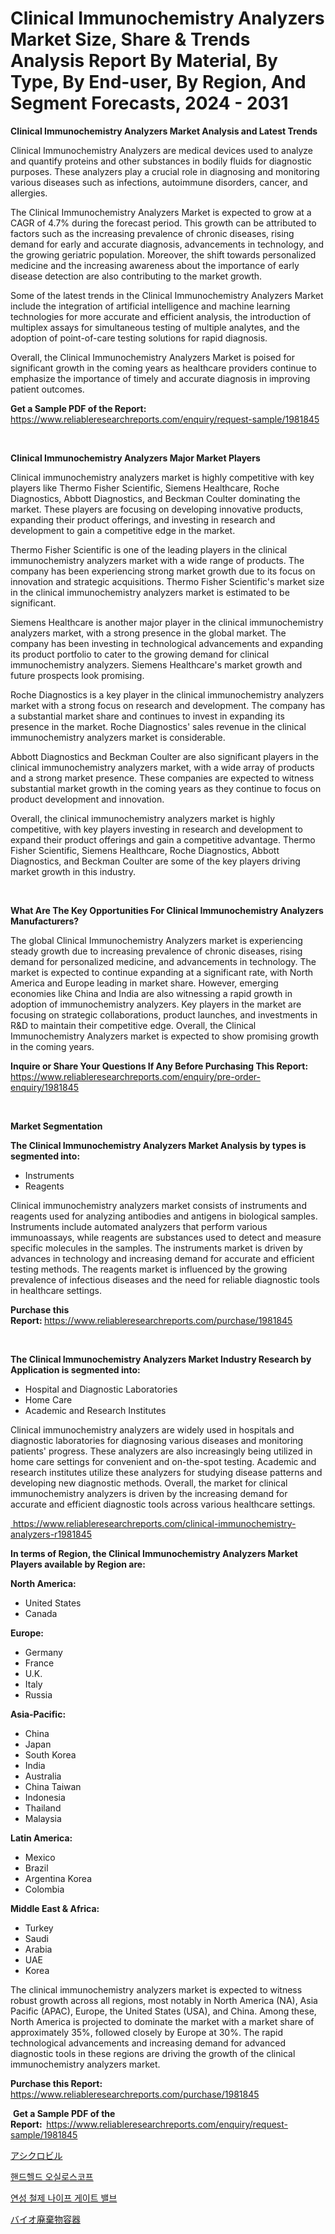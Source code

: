 <p><h1>Clinical Immunochemistry Analyzers Market Size, Share & Trends Analysis Report By Material, By Type, By End-user, By Region, And Segment Forecasts, 2024 - 2031</h1></p><p><strong>Clinical Immunochemistry Analyzers Market Analysis and Latest Trends</strong></p>
<p><p>Clinical Immunochemistry Analyzers are medical devices used to analyze and quantify proteins and other substances in bodily fluids for diagnostic purposes. These analyzers play a crucial role in diagnosing and monitoring various diseases such as infections, autoimmune disorders, cancer, and allergies.</p><p>The Clinical Immunochemistry Analyzers Market is expected to grow at a CAGR of 4.7% during the forecast period. This growth can be attributed to factors such as the increasing prevalence of chronic diseases, rising demand for early and accurate diagnosis, advancements in technology, and the growing geriatric population. Moreover, the shift towards personalized medicine and the increasing awareness about the importance of early disease detection are also contributing to the market growth.</p><p>Some of the latest trends in the Clinical Immunochemistry Analyzers Market include the integration of artificial intelligence and machine learning technologies for more accurate and efficient analysis, the introduction of multiplex assays for simultaneous testing of multiple analytes, and the adoption of point-of-care testing solutions for rapid diagnosis.</p><p>Overall, the Clinical Immunochemistry Analyzers Market is poised for significant growth in the coming years as healthcare providers continue to emphasize the importance of timely and accurate diagnosis in improving patient outcomes.</p></p>
<p><strong>Get a Sample PDF of the Report:&nbsp;</strong> <a href="https://www.reliableresearchreports.com/enquiry/request-sample/1981845">https://www.reliableresearchreports.com/enquiry/request-sample/1981845</a></p>
<p>&nbsp;</p>
<p><strong>Clinical Immunochemistry Analyzers Major Market Players</strong></p>
<p><p>Clinical immunochemistry analyzers market is highly competitive with key players like Thermo Fisher Scientific, Siemens Healthcare, Roche Diagnostics, Abbott Diagnostics, and Beckman Coulter dominating the market. These players are focusing on developing innovative products, expanding their product offerings, and investing in research and development to gain a competitive edge in the market.</p><p>Thermo Fisher Scientific is one of the leading players in the clinical immunochemistry analyzers market with a wide range of products. The company has been experiencing strong market growth due to its focus on innovation and strategic acquisitions. Thermo Fisher Scientific's market size in the clinical immunochemistry analyzers market is estimated to be significant.</p><p>Siemens Healthcare is another major player in the clinical immunochemistry analyzers market, with a strong presence in the global market. The company has been investing in technological advancements and expanding its product portfolio to cater to the growing demand for clinical immunochemistry analyzers. Siemens Healthcare's market growth and future prospects look promising.</p><p>Roche Diagnostics is a key player in the clinical immunochemistry analyzers market with a strong focus on research and development. The company has a substantial market share and continues to invest in expanding its presence in the market. Roche Diagnostics' sales revenue in the clinical immunochemistry analyzers market is considerable.</p><p>Abbott Diagnostics and Beckman Coulter are also significant players in the clinical immunochemistry analyzers market, with a wide array of products and a strong market presence. These companies are expected to witness substantial market growth in the coming years as they continue to focus on product development and innovation.</p><p>Overall, the clinical immunochemistry analyzers market is highly competitive, with key players investing in research and development to expand their product offerings and gain a competitive advantage. Thermo Fisher Scientific, Siemens Healthcare, Roche Diagnostics, Abbott Diagnostics, and Beckman Coulter are some of the key players driving market growth in this industry.</p></p>
<p>&nbsp;</p>
<p><strong>What Are The Key Opportunities For Clinical Immunochemistry Analyzers Manufacturers?</strong></p>
<p><p>The global Clinical Immunochemistry Analyzers market is experiencing steady growth due to increasing prevalence of chronic diseases, rising demand for personalized medicine, and advancements in technology. The market is expected to continue expanding at a significant rate, with North America and Europe leading in market share. However, emerging economies like China and India are also witnessing a rapid growth in adoption of immunochemistry analyzers. Key players in the market are focusing on strategic collaborations, product launches, and investments in R&D to maintain their competitive edge. Overall, the Clinical Immunochemistry Analyzers market is expected to show promising growth in the coming years.</p></p>
<p><strong>Inquire or Share Your Questions If Any Before Purchasing This Report:</strong> <a href="https://www.reliableresearchreports.com/enquiry/pre-order-enquiry/1981845">https://www.reliableresearchreports.com/enquiry/pre-order-enquiry/1981845</a></p>
<p>&nbsp;</p>
<p><strong>Market Segmentation</strong></p>
<p><strong>The Clinical Immunochemistry Analyzers Market Analysis by types is segmented into:</strong></p>
<p><ul><li>Instruments</li><li>Reagents</li></ul></p>
<p><p>Clinical immunochemistry analyzers market consists of instruments and reagents used for analyzing antibodies and antigens in biological samples. Instruments include automated analyzers that perform various immunoassays, while reagents are substances used to detect and measure specific molecules in the samples. The instruments market is driven by advances in technology and increasing demand for accurate and efficient testing methods. The reagents market is influenced by the growing prevalence of infectious diseases and the need for reliable diagnostic tools in healthcare settings.</p></p>
<p><strong>Purchase this Report:&nbsp;</strong><a href="https://www.reliableresearchreports.com/purchase/1981845">https://www.reliableresearchreports.com/purchase/1981845</a></p>
<p>&nbsp;</p>
<p><strong>The Clinical Immunochemistry Analyzers Market Industry Research by Application is segmented into:</strong></p>
<p><ul><li>Hospital and Diagnostic Laboratories</li><li>Home Care</li><li>Academic and Research Institutes</li></ul></p>
<p><p>Clinical immunochemistry analyzers are widely used in hospitals and diagnostic laboratories for diagnosing various diseases and monitoring patients' progress. These analyzers are also increasingly being utilized in home care settings for convenient and on-the-spot testing. Academic and research institutes utilize these analyzers for studying disease patterns and developing new diagnostic methods. Overall, the market for clinical immunochemistry analyzers is driven by the increasing demand for accurate and efficient diagnostic tools across various healthcare settings.</p></p>
<p><a href="https://www.reliableresearchreports.com/clinical-immunochemistry-analyzers-r1981845">&nbsp;https://www.reliableresearchreports.com/clinical-immunochemistry-analyzers-r1981845</a></p>
<p><strong>In terms of Region, the Clinical Immunochemistry Analyzers Market Players available by Region are:</strong></p>
<p>
    <p> <strong> North America: </strong>
        <ul>
            <li>United States</li>
            <li>Canada</li>
        </ul>
        </p> 
    <p> <strong> Europe: </strong>
        <ul>
            <li>Germany</li>
            <li>France</li>
            <li>U.K.</li>
            <li>Italy</li>
            <li>Russia</li>
        </ul>
        </p> 
    <p> <strong> Asia-Pacific: </strong>
        <ul>
            <li>China</li>
            <li>Japan</li>
            <li>South Korea</li>
            <li>India</li>
            <li>Australia</li>
            <li>China Taiwan</li>
            <li>Indonesia</li>
            <li>Thailand</li>
            <li>Malaysia</li>
        </ul>
        </p> 
    <p> <strong> Latin America: </strong>
        <ul>
            <li>Mexico</li>
            <li>Brazil</li>
            <li>Argentina Korea</li>
            <li>Colombia</li>
        </ul>
        </p> 
    <p> <strong> Middle East & Africa: </strong>
        <ul>
            <li>Turkey</li>
            <li>Saudi</li>
            <li>Arabia</li>
            <li>UAE</li>
            <li>Korea</li>
        </ul>
    </p>
    </p>
<p><p>The clinical immunochemistry analyzers market is expected to witness robust growth across all regions, most notably in North America (NA), Asia Pacific (APAC), Europe, the United States (USA), and China. Among these, North America is projected to dominate the market with a market share of approximately 35%, followed closely by Europe at 30%. The rapid technological advancements and increasing demand for advanced diagnostic tools in these regions are driving the growth of the clinical immunochemistry analyzers market.</p></p>
<p><strong>Purchase this Report: </strong><a href="https://www.reliableresearchreports.com/purchase/1981845">https://www.reliableresearchreports.com/purchase/1981845</a></p>
<p>&nbsp;<strong>Get a Sample PDF of the Report:&nbsp;&nbsp;</strong><a href="https://www.reliableresearchreports.com/enquiry/request-sample/1981845">https://www.reliableresearchreports.com/enquiry/request-sample/1981845</a></p>
<p><strong></strong></p>
<p><p><a href="https://medium.com/@colinom7865/%E3%82%A2%E3%82%B7%E3%82%AF%E3%83%AD%E3%83%93%E3%83%AB%E5%B8%82%E5%A0%B4-%E5%B8%82%E5%A0%B4%E3%82%B7%E3%82%A7%E3%82%A2-%E5%B8%82%E5%A0%B4%E5%8B%95%E5%90%91-%E3%81%9D%E3%81%97%E3%81%A6%E5%B0%86%E6%9D%A5%E3%81%AE%E6%88%90%E9%95%B7%E3%82%92%E6%8E%A2%E3%82%8B-3c1f8d0f11e6">アシクロビル</a></p><p><a href="https://medium.com/@adrainratke34/%ED%9C%B4%EB%8C%80%EC%9A%A9-%EC%98%A4%EC%8B%A4%EB%A1%9C%EC%8A%A4%EC%BD%94%ED%94%84-%EC%8B%9C%EC%9E%A5-%EC%A1%B0%EC%82%AC-%EB%B3%B4%EA%B3%A0%EC%84%9C-2024%EB%85%84%EB%B6%80%ED%84%B0-2031%EB%85%84%EA%B9%8C%EC%A7%80%EC%9D%98-%EC%97%AD%EC%82%AC-%EB%B0%8F-%EC%98%88%EC%B8%A1-8a65337197a1">핸드헬드 오실로스코프</a></p><p><a href="https://medium.com/@davionolson1/%EB%8B%A4%EC%9D%8C-%EB%AC%B8%EC%9E%A5%EC%9D%84-%ED%95%9C%EA%B5%AD%EC%96%B4%EB%A1%9C-%EB%B2%88%EC%97%AD%ED%95%98%EC%8B%AD%EC%8B%9C%EC%98%A4-%EC%A3%BC%EC%A1%B0-%EC%A3%BC%EC%B2%A0-%EB%82%98%EC%9D%B4%ED%94%84-%EA%B2%8C%EC%9D%B4%ED%8A%B8-%EB%B0%B8%EB%B8%8C-%EC%8B%9C%EC%9E%A5-%EC%A0%90%EC%9C%A0%EC%9C%A8-%EB%B3%80%ED%99%94-%EB%B0%8F-%EC%8B%9C%EC%9E%A5-%EC%84%B1%EC%9E%A5-%ED%8A%B8%EB%A0%8C%EB%93%9C-2024-2031-8b6553bb1bd6">연성 철제 나이프 게이트 밸브</a></p><p><a href="https://medium.com/@lewisbechtelar1964/%E3%83%90%E3%82%A4%E3%82%AA%E5%BB%83%E6%A3%84%E7%89%A9%E5%AE%B9%E5%99%A8%E5%B8%82%E5%A0%B4%E3%81%AE%E8%A6%8F%E6%A8%A1%E3%81%A8%E5%B8%82%E5%A0%B4%E5%8B%95%E5%90%91-%E5%AE%8C%E5%85%A8%E3%81%AA%E7%94%A3%E6%A5%AD%E6%A6%82%E8%A6%81-2024%E5%B9%B4%E3%81%8B%E3%82%892031%E5%B9%B4%E3%81%BE%E3%81%A7-debd33814709">バイオ廃棄物容器</a></p></p>
